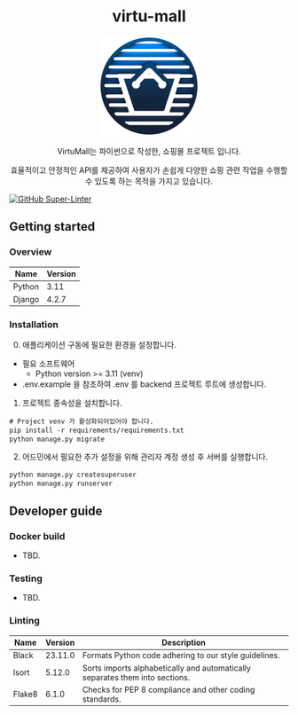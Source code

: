 <h1 align="center">virtu-mall</h1>
<p align="center"><img width="180" src="./logo.png" alt="logo" /></p>
<p align="center">VirtuMall는 파이썬으로 작성한, 쇼핑몰 프로젝트 입니다.</p>
<p align="center">효율적이고 안정적인 API를 제공하여 사용자가 손쉽게 다양한 쇼핑  관련 작업을 수행할 수 있도록 하는 목적을 가지고 있습니다.</p>

[![GitHub Super-Linter](https://github.com/f-lab-edu/virtu-mall/actions/workflows/linter.yml/badge.svg)](https://github.com/marketplace/actions/super-linter)

## Getting started

### Overview

Name    | Version
--------|---------
Python  | 3.11
Django  | 4.2.7

### Installation

0. 애플리케이션 구동에 필요한 환경을 설정합니다.
- 필요 소프트웨어
    - Python version >= 3.11 (venv)
- .env.example 을 참조하여 .env 를 backend 프로젝트 루트에 생성합니다.

1. 프로젝트 종속성을 설치합니다.
```shell
# Project venv 가 활성화되어있어야 합니다.
pip install -r requirements/requirements.txt
python manage.py migrate
```

2. 어드민에서 필요한 추가 설정을 위해 관리자 계정 생성 후 서버를 실행합니다.
```shell
python manage.py createsuperuser
python manage.py runserver
```

## Developer guide

### Docker build

- TBD.

### Testing

- TBD.

### Linting
Name    | Version | Description
--------|---------|----------------
Black   | 23.11.0 | Formats Python code adhering to our style guidelines.
Isort   | 5.12.0  | Sorts imports alphabetically and automatically separates them into sections.
Flake8  | 6.1.0   | Checks for PEP 8 compliance and other coding standards.
